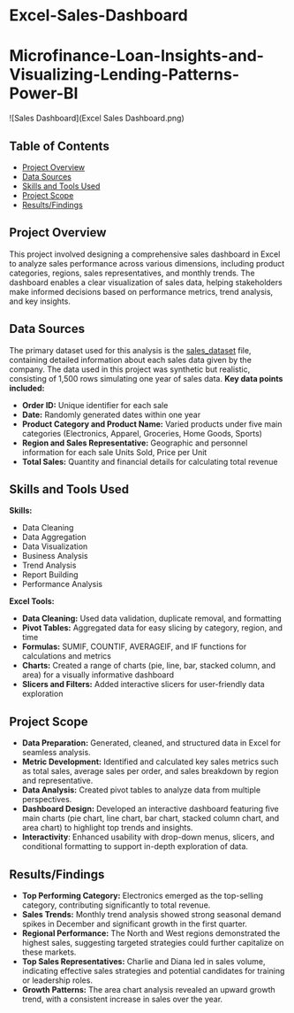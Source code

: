 # Excel-Sales-Dashboard
# Microfinance-Loan-Insights-and-Visualizing-Lending-Patterns-Power-BI
![Sales Dashboard](Excel Sales Dashboard.png)


## Table of Contents
- [Project Overview](#project-overview)
- [Data Sources](#data-sources)
- [Skills and Tools Used](#skills-and-tools-used)
- [Project Scope](#project-scope)
- [Results/Findings](#resultsfindings)

## Project Overview
This project involved designing a comprehensive sales dashboard in Excel to analyze sales performance across various dimensions, including product categories, regions, sales representatives, and monthly trends. The dashboard enables a clear visualization of sales data, helping stakeholders make informed decisions based on performance metrics, trend analysis, and key insights.

## Data Sources
The primary dataset used for this analysis is the [sales_dataset](https://docs.google.com/spreadsheets/d/1PH5Sl91k2qrAqO9NoKlkvBKsdM8YN9ZF/edit?usp=drive_link&ouid=110938831569867299215&rtpof=true&sd=true) file, containing detailed information about each sales data given by the company.
The data used in this project was synthetic but realistic, consisting of 1,500 rows simulating one year of sales data.
**Key data points included:**
* **Order ID:** Unique identifier for each sale
* **Date:** Randomly generated dates within one year
* **Product Category and Product Name:** Varied products under five main categories (Electronics, Apparel, Groceries, Home Goods, Sports)
* **Region and Sales Representative:** Geographic and personnel information for each sale
Units Sold, Price per Unit
* **Total Sales:** Quantity and financial details for calculating total revenue

## Skills and Tools Used
**Skills:**
* Data Cleaning
* Data Aggregation
* Data Visualization
* Business Analysis
* Trend Analysis
* Report Building
* Performance Analysis

**Excel Tools:**
* **Data Cleaning:** Used data validation, duplicate removal, and formatting
* **Pivot Tables:** Aggregated data for easy slicing by category, region, and time
* **Formulas:** SUMIF, COUNTIF, AVERAGEIF, and IF functions for calculations and metrics
* **Charts:** Created a range of charts (pie, line, bar, stacked column, and area) for a visually informative dashboard
* **Slicers and Filters:** Added interactive slicers for user-friendly data exploration
  
## Project Scope
* **Data Preparation:** Generated, cleaned, and structured data in Excel for seamless analysis.
* **Metric Development:** Identified and calculated key sales metrics such as total sales, average sales per order, and sales breakdown by region and representative.
* **Data Analysis:** Created pivot tables to analyze data from multiple perspectives.
* **Dashboard Design:** Developed an interactive dashboard featuring five main charts (pie chart, line chart, bar chart, stacked column chart, and area chart) to highlight top trends and insights.
* **Interactivity**: Enhanced usability with drop-down menus, slicers, and conditional formatting to support in-depth exploration of data.
## Results/Findings
* **Top Performing Category:** Electronics emerged as the top-selling category, contributing significantly to total revenue.
* **Sales Trends:** Monthly trend analysis showed strong seasonal demand spikes in December and significant growth in the first quarter.
* **Regional Performance:** The North and West regions demonstrated the highest sales, suggesting targeted strategies could further capitalize on these markets.
* **Top Sales Representatives:** Charlie and Diana led in sales volume, indicating effective sales strategies and potential candidates for training or leadership roles.
* **Growth Patterns:** The area chart analysis revealed an upward growth trend, with a consistent increase in sales over the year.

